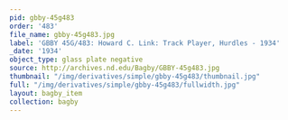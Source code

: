 ```yaml
---
pid: gbby-45g483
order: '483'
file_name: gbby-45g483.jpg
label: 'GBBY 45G/483: Howard C. Link: Track Player, Hurdles - 1934'
_date: '1934'
object_type: glass plate negative
source: http://archives.nd.edu/Bagby/GBBY-45g483.jpg
thumbnail: "/img/derivatives/simple/gbby-45g483/thumbnail.jpg"
full: "/img/derivatives/simple/gbby-45g483/fullwidth.jpg"
layout: bagby_item
collection: bagby
---
```

